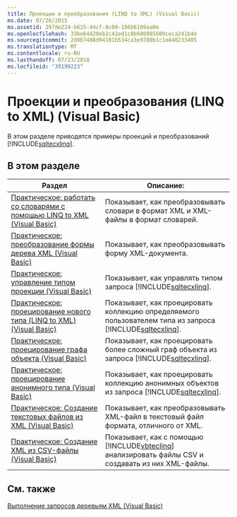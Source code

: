 ```yaml
---
title: Проекции и преобразования (LINQ to XML) (Visual Basic)
ms.date: 07/20/2015
ms.assetid: 297de224-b625-44cf-8c00-186b6189aa0e
ms.openlocfilehash: 33be64420eb2c42ed1c8b680985609ceca241b4e
ms.sourcegitcommit: 2d8b7488d94101b534ca3e9780b1c1e840233405
ms.translationtype: MT
ms.contentlocale: ru-RU
ms.lasthandoff: 07/23/2018
ms.locfileid: "39199223"
---
```

# <a name="projections-and-transformations-linq-to-xml-visual-basic"></a>Проекции и преобразования (LINQ to XML) (Visual Basic)
В этом разделе приводятся примеры проекций и преобразований [!INCLUDE[sqltecxlinq](~/includes/sqltecxlinq-md.md)].  
  
## <a name="in-this-section"></a>В этом разделе  
  
|Раздел|Описание:|  
|-----------|-----------------|  
|[Практическое: работать со словарями с помощью LINQ to XML (Visual Basic)](../../../../visual-basic/programming-guide/concepts/linq/how-to-work-with-dictionaries-using-linq-to-xml.md)|Показывает, как преобразовывать словари в формат XML и XML-файлы в формат словарей.|  
|[Практическое: преобразование формы дерева XML (Visual Basic)](../../../../visual-basic/programming-guide/concepts/linq/how-to-transform-the-shape-of-an-xml-tree.md)|Показывает, как преобразовывать форму XML-документа.|  
|[Практическое: управление типом проекции (Visual Basic)](../../../../visual-basic/programming-guide/concepts/linq/how-to-control-the-type-of-a-projection.md)|Показывает, как управлять типом запроса [!INCLUDE[sqltecxlinq](~/includes/sqltecxlinq-md.md)].|  
|[Практическое: проецирование нового типа (LINQ to XML) (Visual Basic)](../../../../visual-basic/programming-guide/concepts/linq/how-to-project-a-new-type-linq-to-xml.md)|Показывает, как проецировать коллекцию определяемого пользователем типа из запроса [!INCLUDE[sqltecxlinq](~/includes/sqltecxlinq-md.md)].|  
|[Практическое: проецирование графа объекта (Visual Basic)](../../../../visual-basic/programming-guide/concepts/linq/how-to-project-an-object-graph.md)|Показывает, как проецировать более сложный граф объекта из запроса [!INCLUDE[sqltecxlinq](~/includes/sqltecxlinq-md.md)].|  
|[Практическое: проецирование анонимного типа (Visual Basic)](../../../../visual-basic/programming-guide/concepts/linq/how-to-project-an-anonymous-type.md)|Показывает, как проецировать коллекцию анонимных объектов из запроса [!INCLUDE[sqltecxlinq](~/includes/sqltecxlinq-md.md)].|  
|[Практическое: Создание текстовых файлов из XML (Visual Basic)](../../../../visual-basic/programming-guide/concepts/linq/how-to-generate-text-files-from-xml.md)|Показывает, как преобразовывать XML-файл в текстовый файл формата, отличного от XML.|  
|[Практическое: Создание XML из CSV-файлы (Visual Basic)](../../../../visual-basic/programming-guide/concepts/linq/how-to-generate-xml-from-csv-files.md)|Показывает, как с помощью [!INCLUDE[vbteclinq](~/includes/vbteclinq-md.md)] анализировать файлы CSV и создавать из них XML-файлы.|  
  
## <a name="see-also"></a>См. также  
 [Выполнение запросов деревьям XML (Visual Basic)](../../../../visual-basic/programming-guide/concepts/linq/querying-xml-trees.md)
